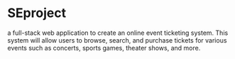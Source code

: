 # SEproject
a full-stack web application to create an online event ticketing system. This system will allow users to browse, search, and purchase tickets for various events such as concerts, sports games, theater shows, and more.
